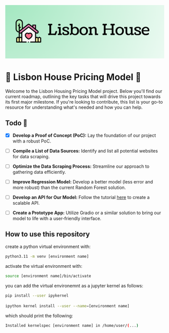 ![Alt text](graphics/logo.png)

# 🏡 Lisbon House Pricing Model 🏡

Welcome to the Lisbon Housing Pricing Model project. Below you'll find our current roadmap, outlining the key tasks that will drive this project towards its first major milestone. If you're looking to contribute, this list is your go-to resource for understanding what's needed and how you can help.

## Todo 🚀

- [X] **Develop a Proof of Concept (PoC):** Lay the foundation of our project with a robust PoC.
- [ ] **Compile a List of Data Sources:** Identify and list all potential websites for data scraping.
- [ ] **Optimize the Data Scraping Process:** Streamline our approach to gathering data efficiently.
- [ ] **Improve Regression Model:** Develop a better model (less error and more robust) than the current Random Forest solution.
- [ ] **Develop an API for Our Model:** Follow the tutorial [here](https://dorian599.medium.com/ml-deploy-machine-learning-models-using-fastapi-6ab6aef7e777) to create a scalable API.
- [ ] **Create a Prototype App:** Utilize Gradio or a similar solution to bring our model to life with a user-friendly interface.


## How to use this repository

create a python virtual environment with:

```bash
python3.11 -m venv [environment name]
```

activate the virtual environment with:

```bash
source [environment name]/bin/activate
```

you can add the virtual environemnt as a jupyter kernel as follows:

```bash
pip install --user ipykernel

ipython kernel install --user --name=[environment name]
```

which should print the following:

```bash
Installed kernelspec [environment name] in /home/user/(...)
```
